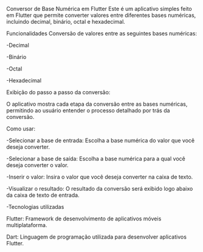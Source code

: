 Conversor de Base Numérica em Flutter
Este é um aplicativo simples feito em Flutter que permite converter valores entre diferentes bases numéricas, incluindo decimal, binário, octal e hexadecimal.

Funcionalidades
Conversão de valores entre as seguintes bases numéricas:

-Decimal

-Binário

-Octal

-Hexadecimal

Exibição do passo a passo da conversão:

O aplicativo mostra cada etapa da conversão entre as bases numéricas, permitindo ao usuário entender o processo detalhado por trás da conversão.

Como usar:

-Selecionar a base de entrada: Escolha a base numérica do valor que você deseja converter.

-Selecionar a base de saída: Escolha a base numérica para a qual você deseja converter o valor.

-Inserir o valor: Insira o valor que você deseja converter na caixa de texto.

-Visualizar o resultado: O resultado da conversão será exibido logo abaixo da caixa de texto de entrada.

-Tecnologias utilizadas

Flutter: Framework de desenvolvimento de aplicativos móveis multiplataforma.

Dart: Linguagem de programação utilizada para desenvolver aplicativos Flutter.
